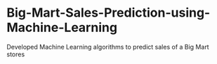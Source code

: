 # Big-Mart-Sales-Prediction-using-Machine-Learning
Developed Machine Learning algorithms to predict sales of a Big Mart stores
